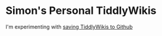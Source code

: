 # Simon's Personal TiddlyWikis

I'm experimenting with [saving TiddlyWikis to Github](https://tiddlywiki.com/#Saving%20to%20a%20Git%20service)
